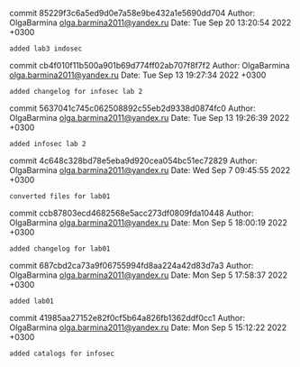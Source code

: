 commit 85229f3c6a5ed9d0e7a58e9be432a1e5690dd704
Author: OlgaBarmina <olga.barmina2011@yandex.ru>
Date:   Tue Sep 20 13:20:54 2022 +0300

    added lab3 indosec

commit cb4f010f11b500a901b69d774ff02ab707f8f7f2
Author: OlgaBarmina <olga.barmina2011@yandex.ru>
Date:   Tue Sep 13 19:27:34 2022 +0300

    added changelog for infosec lab 2

commit 5637041c745c062508892c55eb2d9338d0874fc0
Author: OlgaBarmina <olga.barmina2011@yandex.ru>
Date:   Tue Sep 13 19:26:39 2022 +0300

    added infosec lab 2

commit 4c648c328bd78e5eba9d920cea054bc51ec72829
Author: OlgaBarmina <olga.barmina2011@yandex.ru>
Date:   Wed Sep 7 09:45:55 2022 +0300

    converted files for lab01

commit ccb87803ecd4682568e5acc273df0809fda10448
Author: OlgaBarmina <olga.barmina2011@yandex.ru>
Date:   Mon Sep 5 18:00:19 2022 +0300

    added changelog for lab01

commit 687cbd2ca73a9f06755994fd8aa224a42d83d7a3
Author: OlgaBarmina <olga.barmina2011@yandex.ru>
Date:   Mon Sep 5 17:58:37 2022 +0300

    added lab01

commit 41985aa27152e82f0cf5b64a826fb1362ddf0cc1
Author: OlgaBarmina <olga.barmina2011@yandex.ru>
Date:   Mon Sep 5 15:12:22 2022 +0300

    added catalogs for infosec
